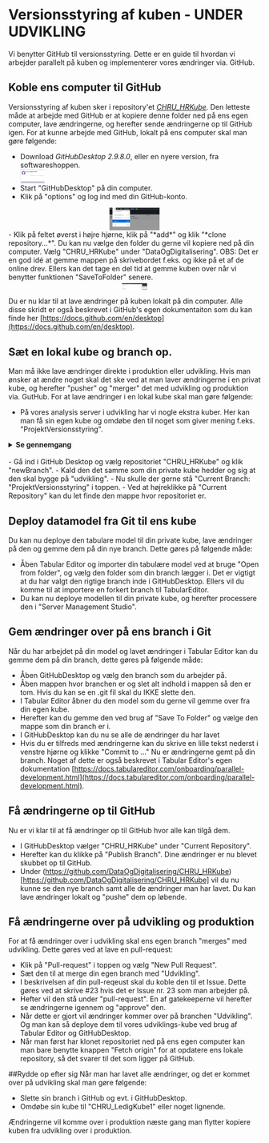# Versionsstyring af kuben - UNDER UDVIKLING
Vi benytter GitHub til versionsstyring. Dette er en guide til hvordan vi arbejder parallelt på kuben og implementerer vores ændringer via. GitHub.

## Koble ens computer til GitHub
Versionsstyring af kuben sker i repository'et [*CHRU_HRKube*](https://github.com/DataOgDigitalisering/CHRU_HRKube). Den letteste måde at arbejde med GitHub er at kopiere denne folder ned på ens egen computer, lave ændringerne, og herefter sende ændringerne op til GitHub igen.
For at kunne arbejde med GitHub, lokalt på ens computer skal man gøre følgende:
- Download *GitHubDesktop 2.9.8.0*, eller en nyere version, fra softwareshoppen. 
<br><img src="Images/BillederInterVersionsstyring/1GitHubSoftwareshop.PNG" height="10%" width="10%" style="vertical-align:middle"/>
- Start "GitHubDesktop" på din computer.
- Klik på "options" og log ind med din GitHub-konto.
<center><img src="Images/BillederInterVersionsstyring/2GitHubForbindTilKonto.png" height="20%" width="20%" style="vertical-align:middle"/></center>
- Klik på feltet øverst i højre hjørne, klik på "*add*" og klik "*clone repository...*". Du kan nu vælge den folder du gerne vil kopiere ned på din computer. Vælg "CHRU_HRKube" under "DataOgDigitalisering". OBS: Det er en god idé at gemme mappen på skrivebordet f.eks. og ikke på et af de online drev. Ellers kan det tage en del tid at gemme kuben over når vi benytter funktionen "SaveToFolder" senere.
<center><img src="Images/BillederInterVersionsstyring/3GitHubCloneRepo.png" height="10%" width="10%" style="vertical-align:middle"/></center>

Du er nu klar til at lave ændringer på kuben lokalt på din computer. Alle disse skridt er også beskrevet i GitHub's egen dokumentaiton som du kan finde her [https://docs.github.com/en/desktop](https://docs.github.com/en/desktop).

## Sæt en lokal kube og branch op.
Man må ikke lave ændringer direkte i produktion eller udvikling. Hvis man ønsker at ændre noget skal det ske ved at man laver ændringerne i en privat kube, og herefter "pusher" og "merger" det med udvikling og produktion via. GutHub.
For at lave ændringer i en lokal kube skal man gøre følgende:
- På vores analysis server i udvikling har vi nogle ekstra kuber. Her kan man få sin egen kube og omdøbe den til noget som giver mening f.eks. "ProjektVersionsstyring".
<details>
   <summary><b>Se gennemgang</b></summary>
   <center><img src="Images/BillederInterVersionsstyring/2GitHubForbindTilKonto.png" height="20%" width="20%" style="vertical-align:middle"/></center>
</details>
<br>
- Gå ind i GitHub Desktop og vælg repositoriet "CHRU_HRKube" og klik "newBranch".
- Kald den det samme som din private kube hedder og sig at den skal bygge på "udvikling".
- Nu skulle der gerne stå "Current Branch: "ProjektVersionsstyring" i toppen.
- Ved at højreklikke på "Current Repository" kan du let finde den mappe hvor repositoriet er.

## Deploy datamodel fra Git til ens kube
Du kan nu deploye den tabulare model til din private kube, lave ændringer på den og gemme dem på din nye branch. Dette gøres på følgende måde:
- Åben Tabular Editor og importer din tabulære model ved at bruge "Open from folder", og vælg den folder som din branch lægger i. Det er vigtigt at du har valgt den rigtige branch inde i GitHubDesktop. Ellers vil du komme til at importere en forkert branch til TabularEditor.
- Du kan nu deploye modellen til din private kube, og herefter processere den i "Server Management Studio".

## Gem ændringer over på ens branch i Git
Når du har arbejdet på din model og lavet ændringer i Tabular Editor kan du gemme dem på din branch, dette gøres på følgende måde:
- Åben GitHubDesktop og vælg den branch som du arbejder på.
- Åben mappen hvor branchen er og slet alt indhold i mappen så den er tom. Hvis du kan se en .git fil skal du IKKE slette den.
- I Tabular Editor åbner du den model som du gerne vil gemme over fra din egen kube.
- Herefter kan du gemme den ved brug af "Save To Folder" og vælge den mappe som din branch er i.
- I GitHubDesktop kan du nu se alle de ændringer du har lavet
- Hvis du er tilfreds med ændringerne kan du skrive en lille tekst nederst i venstre hjørne og klikke "Commit to ..."
Nu er ændringerne gemt på din branch. Noget af dette er også beskrevet i Tabular Editor's egen dokumentation [https://docs.tabulareditor.com/onboarding/parallel-development.html](https://docs.tabulareditor.com/onboarding/parallel-development.html).

## Få ændringerne op til GitHub
Nu er vi klar til at få ændringer op til GitHub hvor alle kan tilgå dem.
- I GitHubDesktop vælger "CHRU_HRKube" under "Current Repository".
- Herefter kan du klikke på "Publish Branch". Dine ændringer er nu blevet skubbet op til GitHub.
- Under (https://github.com/DataOgDigitalisering/CHRU_HRKube)[https://github.com/DataOgDigitalisering/CHRU_HRKube] vil du nu kunne se den nye branch samt alle de ændringer man har lavet. Du kan lave ændringer lokalt og "pushe" dem op løbende.

## Få ændringerne over på udvikling og produktion
For at få ændringer over i udvikling skal ens egen branch "merges" med udvikling. Dette gøres ved at lave en pull-request:
- Klik på "Pull-request" i toppen og vælg "New Pull Request".
- Sæt den til at merge din egen branch med "Udvikling".
- I beskrivelsen af din pull-reqeust skal du koble den til et Issue. Dette gøres ved at skrive #23 hvis det er Issue nr. 23 som man arbejder på.
- Hefter vil den stå under "pull-request". En af gatekeeperne vil herefter se ændringerne igennem og "approve" den.
- Når dette er gjort vil ændringer kommer over på branchen "Udvikling". Og man kan så deploye dem til vores udviklings-kube ved brug af Tabular Editor og GitHubDesktop.
- Når man først har klonet repositoriet ned på ens egen computer kan man bare benytte knappen "Fetch origin" for at opdatere ens lokale repository, så det svarer til det som ligger på GitHub.

##Rydde op efter sig
Når man har lavet alle ændringer, og det er kommet over på udvikling skal man gøre følgende:
- Slette sin branch i GitHub og evt. i GitHubDesktop.
- Omdøbe sin kube til "CHRU_LedigKube1" eller noget lignende.

Ændringerne vil komme over i produktion næste gang man flytter kopiere kuben fra udvikling over i produktion.

